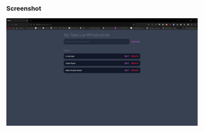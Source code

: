 ### Screenshot

![alt text](https://github.com/Arkelyscorpion/boringToDo/blob/master/img.jpg?raw=true)
